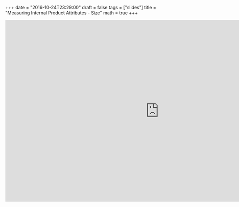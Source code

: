 +++
date = "2016-10-24T23:29:00"
draft = false
tags = ["slides"]
title = "Measuring Internal Product Attributes - Size"
math = true
+++

<iframe src="https://docs.google.com/presentation/d/1HzQKlfaQE8BV0ynTJdYrOEyhM9SRCOeK5Gp0FE6PsyQ/embed?start=false&loop=false&delayms=60000" frameborder="0" width="960" height="569" allowfullscreen="true" mozallowfullscreen="true" webkitallowfullscreen="true"></iframe>
